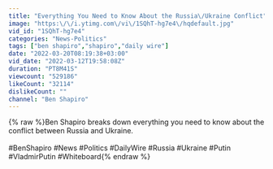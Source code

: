 ```yaml
---
title: "Everything You Need to Know About the Russia\/Ukraine Conflict"
image: "https:\/\/i.ytimg.com\/vi\/1SQhT-hg7e4\/hqdefault.jpg"
vid_id: "1SQhT-hg7e4"
categories: "News-Politics"
tags: ["ben shapiro","shapiro","daily wire"]
date: "2022-03-20T08:19:38+03:00"
vid_date: "2022-03-12T19:58:08Z"
duration: "PT8M41S"
viewcount: "529186"
likeCount: "32114"
dislikeCount: ""
channel: "Ben Shapiro"
---
```

{% raw %}Ben Shapiro breaks down everything you need to know about the conflict between Russia and Ukraine.<br /><br />#BenShapiro #News #Politics #DailyWire #Russia #Ukraine #Putin #VladmirPutin #Whiteboard{% endraw %}
